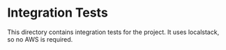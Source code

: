 # Integration Tests

This directory contains integration tests for the project. It uses localstack, so no AWS is required.
